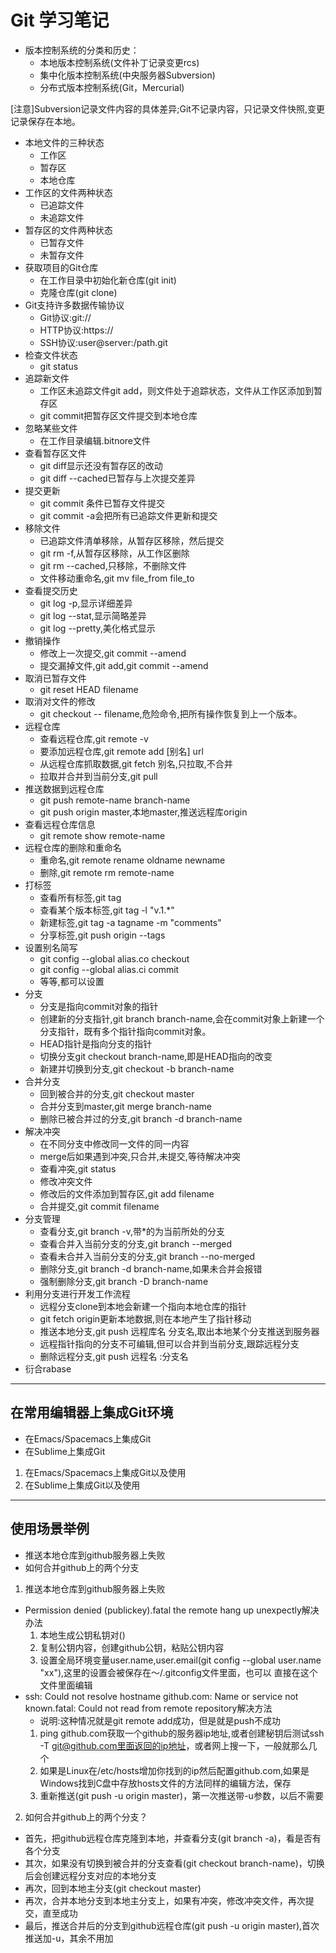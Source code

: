 # Git 学习笔记

+ 版本控制系统的分类和历史：
  - 本地版本控制系统(文件补丁记录变更rcs)
  - 集中化版本控制系统(中央服务器Subversion)
  - 分布式版本控制系统(Git，Mercurial)

[注意]Subversion记录文件内容的具体差异;Git不记录内容，只记录文件快照,变更记录保存在本地。

+ 本地文件的三种状态
  - 工作区
  - 暂存区
  - 本地仓库
+ 工作区的文件两种状态
  - 已追踪文件
  - 未追踪文件
+ 暂存区的文件两种状态
  - 已暂存文件
  - 未暂存文件
+ 获取项目的Git仓库
  - 在工作目录中初始化新仓库(git init)
  - 克隆仓库(git clone)
+ Git支持许多数据传输协议
  - Git协议:git://
  - HTTP协议:https://
  - SSH协议:user@server:/path.git
+ 检查文件状态
  - git status
+ 追踪新文件
  - 工作区未追踪文件git add，则文件处于追踪状态，文件从工作区添加到暂存区
  - git commit把暂存区文件提交到本地仓库
+ 忽略某些文件
  - 在工作目录编辑.bitnore文件
+ 查看暂存区文件
  - git diff显示还没有暂存区的改动
  - git diff --cached已暂存与上次提交差异
+ 提交更新
  - git commit 条件已暂存文件提交
  - git commit -a会把所有已追踪文件更新和提交
+ 移除文件
  - 已追踪文件清单移除，从暂存区移除，然后提交
  - git rm -f,从暂存区移除，从工作区删除
  - git rm --cached,只移除，不删除文件
  - 文件移动重命名,git mv file_from file_to
+ 查看提交历史
  - git log -p,显示详细差异
  - git log --stat,显示简略差异
  - git log --pretty,美化格式显示
+ 撤销操作
  - 修改上一次提交,git commit --amend
  - 提交漏掉文件,git add,git commit --amend
+ 取消已暂存文件
  - git reset HEAD filename
+ 取消对文件的修改
  - git checkout -- filename,危险命令,把所有操作恢复到上一个版本。
+ 远程仓库
  - 查看远程仓库,git remote -v
  - 要添加远程仓库,git remote add [别名] url
  - 从远程仓库抓取数据,git fetch 别名,只拉取,不合并
  - 拉取并合并到当前分支,git pull
+ 推送数据到远程仓库
  - git push remote-name branch-name
  - git push origin master,本地master,推送远程库origin
+ 查看远程仓库信息
  - git remote show remote-name
+ 远程仓库的删除和重命名
  - 重命名,git remote rename oldname newname
  - 删除,git remote rm remote-name
+ 打标签
  - 查看所有标签,git tag
  - 查看某个版本标签,git tag -l "v.1.*"
  - 新建标签,git tag -a tagname -m "comments"
  - 分享标签,git push origin --tags
+ 设置别名简写
  - git config --global alias.co checkout
  - git config --global alias.ci commit
  - 等等,都可以设置
+ 分支
  - 分支是指向commit对象的指针
  - 创建新的分支指针,git branch branch-name,会在commit对象上新建一个分支指针，既有多个指针指向commit对象。
  - HEAD指针是指向分支的指针
  - 切换分支git checkout branch-name,即是HEAD指向的改变
  - 新建并切换到分支,git checkout -b branch-name
+ 合并分支
  - 回到被合并的分支,git checkout master
  - 合并分支到master,git merge branch-name
  - 删除已被合并过的分支,git branch -d branch-name
+ 解决冲突
  - 在不同分支中修改同一文件的同一内容
  - merge后如果遇到冲突,只合并,未提交,等待解决冲突
  - 查看冲突,git status
  - 修改冲突文件
  - 修改后的文件添加到暂存区,git add filename
  - 合并提交,git commit filename
+ 分支管理
  - 查看分支,git branch -v,带*的为当前所处的分支
  - 查看合并入当前分支的分支,git branch --merged
  - 查看未合并入当前分支的分支,git branch --no-merged
  - 删除分支,git branch -d branch-name,如果未合并会报错
  - 强制删除分支,git branch -D branch-name
+ 利用分支进行开发工作流程
  - 远程分支clone到本地会新建一个指向本地仓库的指针
  - git fetch origin更新本地数据,则在本地产生了指针移动
  - 推送本地分支,git push 远程库名 分支名,取出本地某个分支推送到服务器
  - 远程指针指向的分支不可编辑,但可以合并到当前分支,跟踪远程分支
  - 删除远程分支,git push 远程名 :分支名
+ 衍合rabase

---------------
## 在常用编辑器上集成Git环境

+ 在Emacs/Spacemacs上集成Git
+ 在Sublime上集成Git

1. 在Emacs/Spacemacs上集成Git以及使用
2. 在Sublime上集成Git以及使用


---------------
## 使用场景举例
+ 推送本地仓库到github服务器上失败
+ 如何合并github上的两个分支

1. 推送本地仓库到github服务器上失败

+ Permission denied (publickey).fatal the remote hang up unexpectly解决办法
  1. 本地生成公钥私钥对()
  2. 复制公钥内容，创建github公钥，粘贴公钥内容
  3. 设置全局环境变量user.name,user.email(git config --global user.name "xx"),这里的设置会被保存在～/.gitconfig文件里面，也可以 直接在这个文件里面编辑
+ ssh: Could not resolve hostname github.com: Name or service not known.fatal: Could not read from remote repository解决方法
  - 说明:这种情况就是git remote add成功，但是就是push不成功
  1. ping github.com获取一个github的服务器ip地址,或者创建秘钥后测试ssh -T git@github.com里面返回的ip地址，或者网上搜一下，一般就那么几个
  2. 如果是Linux在/etc/hosts增加你找到的ip然后配置github.com,如果是Windows找到C盘中存放hosts文件的方法同样的编辑方法，保存
  3. 重新推送(git push -u origin master)，第一次推送带-u参数，以后不需要

2. 如何合并github上的两个分支？

- 首先，把github远程仓库克隆到本地，并查看分支(git branch -a)，看是否有各个分支
- 其次，如果没有切换到被合并的分支查看(git checkout branch-name)，切换后会创建远程分支对应的本地分支
- 再次，回到本地主分支(git checkout master)
- 再次，合并本地分支到本地主分支上，如果有冲突，修改冲突文件，再次提交，直至成功
- 最后，推送合并后的分支到github远程仓库(git push -u origin master),首次推送加-u，其余不用加